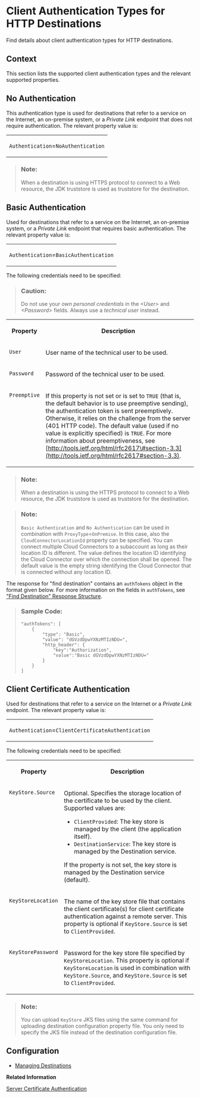<!-- loio4e13a04147314e8e9e54321f25d93fdc -->

# Client Authentication Types for HTTP Destinations

Find details about client authentication types for HTTP destinations.



<a name="loio4e13a04147314e8e9e54321f25d93fdc__section_N10017_N10011_N10001"/>

## Context

This section lists the supported client authentication types and the relevant supported properties.



<a name="loio4e13a04147314e8e9e54321f25d93fdc__section_EB93679A17BA40F4A1E1023D10A27D04"/>

## No Authentication

This authentication type is used for destinations that refer to a service on the Internet, an on-premise system, or a *Private Link* endpoint that does not require authentication. The relevant property value is:


<table>
<tr>
<td valign="top">

`Authentication`=`NoAuthentication`

</td>
</tr>
</table>



> ### Note:  
> When a destination is using HTTPS protocol to connect to a Web resource, the JDK truststore is used as truststore for the destination.



<a name="loio4e13a04147314e8e9e54321f25d93fdc__section_0DE472D20F72416BAC5DEEDE623FE331"/>

## Basic Authentication

Used for destinations that refer to a service on the Internet, an on-premise system, or a *Private Link* endpoint that requires basic authentication. The relevant property value is:


<table>
<tr>
<td valign="top">

`Authentication`=`BasicAuthentication`

</td>
</tr>
</table>



The following credentials need to be specified:

> ### Caution:  
> Do not use your *own personal credentials* in the *<User\>* and *<Password\>* fields. Always use a *technical user* instead.


<table>
<tr>
<th valign="top">

Property

</th>
<th valign="top">

Description

</th>
</tr>
<tr>
<td valign="top">

`User` 

</td>
<td valign="top">

User name of the technical user to be used.

</td>
</tr>
<tr>
<td valign="top">

`Password` 

</td>
<td valign="top">

Password of the technical user to be used.

</td>
</tr>
<tr>
<td valign="top">

`Preemptive` 

</td>
<td valign="top">

If this property is not set or is set to `TRUE` \(that is, the default behavior is to use preemptive sending\), the authentication token is sent preemptively. Otherwise, it relies on the challenge from the server \(401 HTTP code\). The default value \(used if no value is explicitly specified\) is `TRUE`. For more information about preemptiveness, see [http://tools.ietf.org/html/rfc2617\#section-3.3](http://tools.ietf.org/html/rfc2617#section-3.3).

</td>
</tr>
</table>

> ### Note:  
> When a destination is using the HTTPS protocol to connect to a Web resource, the JDK truststore is used as truststore for the destination.

> ### Note:  
> `Basic Authentication` and `No Authentication` can be used in combination with `ProxyType`=`OnPremise`. In this case, also the `CloudConnectorLocationId` property can be specified. You can connect multiple Cloud Connectors to a subaccount as long as their location ID is different. The value defines the location ID identifying the Cloud Connector over which the connection shall be opened. The default value is the empty string identifying the Cloud Connector that is connected without any location ID.

The response for "find destination" contains an `authTokens` object in the format given below. For more information on the fields in `authTokens`, see ["Find Destination" Response Structure](find-destination-response-structure-83a3f3b.md).

> ### Sample Code:  
> ```
> "authTokens": [
>     {
>         "type": "Basic",
>         "value": "dGVzdDpwYXNzMTIzNDU=",
>         "http_header": {
>             "key":"Authorization",
>             "value":"Basic dGVzdDpwYXNzMTIzNDU="
>         }
>     }
> ]
> ```



<a name="loio4e13a04147314e8e9e54321f25d93fdc__clientCert"/>

## Client Certificate Authentication

Used for destinations that refer to a service on the Internet or a *Private Link* endpoint. The relevant property value is:


<table>
<tr>
<td valign="top">

`Authentication`=`ClientCertificateAuthentication`

</td>
</tr>
</table>

The following credentials need to be specified:


<table>
<tr>
<th valign="top">

Property

</th>
<th valign="top">

Description

</th>
</tr>
<tr>
<td valign="top">

`KeyStore.Source`

</td>
<td valign="top">

Optional. Specifies the storage location of the certificate to be used by the client. Supported values are:

-   `ClientProvided`: The key store is managed by the client \(the application itself\).
-   `DestinationService`: The key store is managed by the Destination service.

If the property is not set, the key store is managed by the Destination service \(default\).

</td>
</tr>
<tr>
<td valign="top">

`KeyStoreLocation` 

</td>
<td valign="top">

The name of the key store file that contains the client certificate\(s\) for client certificate authentication against a remote server. This property is optional if `KeyStore.Source` is set to `ClientProvided`.

</td>
</tr>
<tr>
<td valign="top">

`KeyStorePassword` 

</td>
<td valign="top">

Password for the key store file specified by `KeyStoreLocation`. This property is optional if `KeyStoreLocation` is used in combination with `KeyStore.Source`, and `KeyStore.Source` is set to `ClientProvided`.

</td>
</tr>
</table>

> ### Note:  
> You can upload `KeyStore` JKS files using the same command for uploading destination configuration property file. You only need to specify the JKS file instead of the destination configuration file.



## Configuration

-   [Managing Destinations](managing-destinations-84e45e0.md)

**Related Information**  


[Server Certificate Authentication](server-certificate-authentication-e75d7f1.md "Create and configure a Server Certificate destination for an application.")

